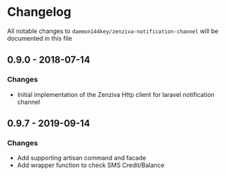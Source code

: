 # Changelog

All notable changes to `daemon144key/zenziva-notification-channel` will be documented in this file

## 0.9.0 - 2018-07-14

### Changes

- Initial implementation of the Zenziva Http client for laravel notification channel


## 0.9.7 - 2019-09-14

### Changes

- Add supporting artisan command and facade
- Add wrapper function to check SMS Credit/Balance
